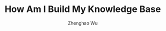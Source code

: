 ---
title: How Am I Build My Knowledge Base
subtitle: 
author: Zhenghao Wu
description: 
featureimage: 
unsplashfeatureimage: 

publishDate: "2023-01-09T03:38:03+08:00"
lastmod: 
draft: true
status: 
# In Progress, Staging, Finished, Lagacy

showmeta: true
hidereadtime: false
toc: false
math: false
gallery: true
showinfocard: true
enablecomment: false

series:
previous:
next:

confidence: 
importance: 

tags:
- Placeholder

categories:
- Placeholder

# type: file, link, image, and others
extramaterials:
- type: file
  name: placeholder
  url: #

copyright: 
# inherit cc0 by bysa bync byncsa bynd byncnd unsplash
---